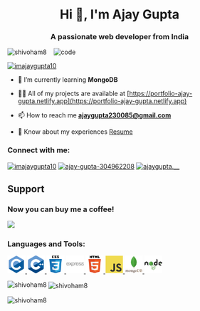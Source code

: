 <h1 align="center">Hi 👋, I'm Ajay Gupta</h1>
<h3 align="center">A passionate web developer from India</h3>

<img align="right" alt="code" width="400" src="https://user-images.githubusercontent.com/55389276/140866485-8fb1c876-9a8f-4d6a-98dc-08c4981eaf70.gif">

<p align="left"> <img src="https://komarev.com/ghpvc/?username=shivoham8&label=Profile%20views&color=0e75b6&style=flat" alt="shivoham8" /> </p>

<p align="left"> <a href="https://twitter.com/imajaygupta10" target="blank"><img src="https://img.shields.io/twitter/follow/imajaygupta10?logo=twitter&style=for-the-badge" alt="imajaygupta10" /></a> </p>

- 🌱 I’m currently learning **MongoDB**

- 👨‍💻 All of my projects are available at [https://portfolio-ajay-gupta.netlify.app](https://portfolio-ajay-gupta.netlify.app)

- 📫 How to reach me **ajaygupta230085@gmail.com**

- 📄 Know about my experiences [Resume](https://drive.google.com/drive/folders/1kbqSEuMUtjlw_5iIHm7UJPaYJvjLZXqw?usp=share_link)

<h3 align="left">Connect with me:</h3>
<p align="left">
<a href="https://twitter.com/imajaygupta10" target="blank"><img align="center" src="https://raw.githubusercontent.com/rahuldkjain/github-profile-readme-generator/master/src/images/icons/Social/twitter.svg" alt="imajaygupta10" height="30" width="40" /></a>
<a href="https://linkedin.com/in/ajay-gupta-304962208" target="blank"><img align="center" src="https://raw.githubusercontent.com/rahuldkjain/github-profile-readme-generator/master/src/images/icons/Social/linked-in-alt.svg" alt="ajay-gupta-304962208" height="30" width="40" /></a>
<a href="https://instagram.com/ajaygupta.__" target="blank"><img align="center" src="https://raw.githubusercontent.com/rahuldkjain/github-profile-readme-generator/master/src/images/icons/Social/instagram.svg" alt="ajaygupta.__" height="30" width="40" /></a>
</p>

## Support

### Now you can buy me a coffee! <br>

<a href="https://www.buymeacoffee.com/Ajay.Gupta" target="_blank"><img src="https://img.buymeacoffee.com/button-api/?text=Buy me a coffee&emoji=&slug=Ajay.Gupta&button_colour=ffe2d6&font_colour=000000&font_family=Cookie&outline_colour=000000&coffee_colour=FFDD00" /></a>

<h3 align="left">Languages and Tools:</h3>
<p align="left"> <a href="https://www.cprogramming.com/" target="_blank" rel="noreferrer"> <img src="https://raw.githubusercontent.com/devicons/devicon/master/icons/c/c-original.svg" alt="c" width="40" height="40"/> </a> <a href="https://www.w3schools.com/cpp/" target="_blank" rel="noreferrer"> <img src="https://raw.githubusercontent.com/devicons/devicon/master/icons/cplusplus/cplusplus-original.svg" alt="cplusplus" width="40" height="40"/> </a> <a href="https://www.w3schools.com/css/" target="_blank" rel="noreferrer"> <img src="https://raw.githubusercontent.com/devicons/devicon/master/icons/css3/css3-original-wordmark.svg" alt="css3" width="40" height="40"/> </a> <a href="https://expressjs.com" target="_blank" rel="noreferrer"> <img src="https://raw.githubusercontent.com/devicons/devicon/master/icons/express/express-original-wordmark.svg" alt="express" width="40" height="40"/> </a> <a href="https://www.w3.org/html/" target="_blank" rel="noreferrer"> <img src="https://raw.githubusercontent.com/devicons/devicon/master/icons/html5/html5-original-wordmark.svg" alt="html5" width="40" height="40"/> </a> <a href="https://developer.mozilla.org/en-US/docs/Web/JavaScript" target="_blank" rel="noreferrer"> <img src="https://raw.githubusercontent.com/devicons/devicon/master/icons/javascript/javascript-original.svg" alt="javascript" width="40" height="40"/> </a> <a href="https://www.mongodb.com/" target="_blank" rel="noreferrer"> <img src="https://raw.githubusercontent.com/devicons/devicon/master/icons/mongodb/mongodb-original-wordmark.svg" alt="mongodb" width="40" height="40"/> </a> <a href="https://nodejs.org" target="_blank" rel="noreferrer"> <img src="https://raw.githubusercontent.com/devicons/devicon/master/icons/nodejs/nodejs-original-wordmark.svg" alt="nodejs" width="40" height="40"/> </a> </p>

<p><img align="left" src="https://github-readme-stats.vercel.app/api/top-langs?username=shivoham8&show_icons=true&locale=en&layout=compact" alt="shivoham8" /></p>

<p>&nbsp;<img align="center" src="https://github-readme-stats.vercel.app/api?username=shivoham8&show_icons=true&locale=en" alt="shivoham8" /></p>

<p><img align="center" src="https://github-readme-streak-stats.herokuapp.com/?user=shivoham8&" alt="shivoham8" /></p>
